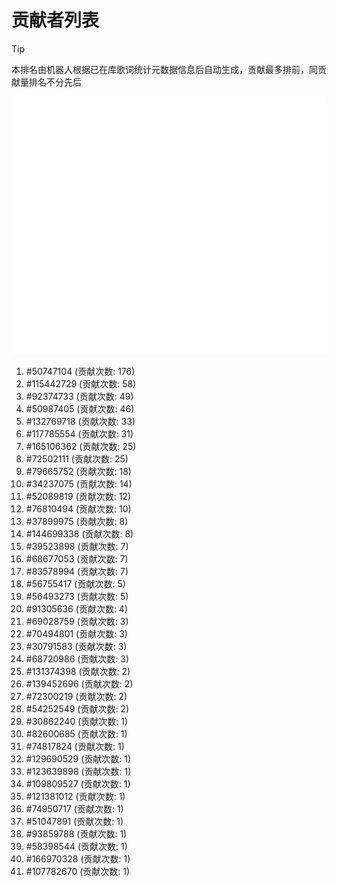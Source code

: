 # 贡献者列表

> [!TIP]
> 本排名由机器人根据已在库歌词统计元数据信息后自动生成，贡献最多排前，同贡献量排名不分先后

![贡献者头像画廊](./CONTRIBUTORS.svg)

1. #50747104 (贡献次数: 176)
2. #115442729 (贡献次数: 58)
3. #92374733 (贡献次数: 49)
4. #50987405 (贡献次数: 46)
5. #132769718 (贡献次数: 33)
6. #117785554 (贡献次数: 31)
7. #165106362 (贡献次数: 25)
8. #72502111 (贡献次数: 25)
9. #79665752 (贡献次数: 18)
10. #34237075 (贡献次数: 14)
11. #52089819 (贡献次数: 12)
12. #76810494 (贡献次数: 10)
13. #37899975 (贡献次数: 8)
14. #144699338 (贡献次数: 8)
15. #39523898 (贡献次数: 7)
16. #68677053 (贡献次数: 7)
17. #83578994 (贡献次数: 7)
18. #56755417 (贡献次数: 5)
19. #56493273 (贡献次数: 5)
20. #91305636 (贡献次数: 4)
21. #69028759 (贡献次数: 3)
22. #70494801 (贡献次数: 3)
23. #30791583 (贡献次数: 3)
24. #68720986 (贡献次数: 3)
25. #131374398 (贡献次数: 2)
26. #139452696 (贡献次数: 2)
27. #72300219 (贡献次数: 2)
28. #54252549 (贡献次数: 2)
29. #30862240 (贡献次数: 1)
30. #82600685 (贡献次数: 1)
31. #74817824 (贡献次数: 1)
32. #129690529 (贡献次数: 1)
33. #123639898 (贡献次数: 1)
34. #109809527 (贡献次数: 1)
35. #121381012 (贡献次数: 1)
36. #74950717 (贡献次数: 1)
37. #51047891 (贡献次数: 1)
38. #93859788 (贡献次数: 1)
39. #58398544 (贡献次数: 1)
40. #166970328 (贡献次数: 1)
41. #107782670 (贡献次数: 1)
